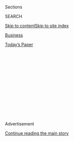<div id="app">

<div>

<div>

<div>

<div class="NYTAppHideMasthead css-1q2w90k e1suatyy0">

<div class="section css-ui9rw0 e1suatyy2">

<div class="css-eph4ug er09x8g0">

<div class="css-6n7j50">

</div>

<span class="css-1dv1kvn">Sections</span>

<div class="css-10488qs">

<span class="css-1dv1kvn">SEARCH</span>

</div>

[Skip to content](#site-content)[Skip to site
index](#site-index)

</div>

<div id="masthead-section-label" class="css-1wr3we4 eaxe0e00">

[Business](https://www.nytimes3xbfgragh.onion/section/business)

</div>

<div class="css-10698na e1huz5gh0">

</div>

</div>

<div id="masthead-bar-one" class="section hasLinks css-15hmgas e1csuq9d3">

<div class="css-uqyvli e1csuq9d0">

</div>

<div class="css-1uqjmks e1csuq9d1">

</div>

<div class="css-9e9ivx">

[](https://myaccount.nytimes3xbfgragh.onion/auth/login?response_type=cookie&client_id=vi)

</div>

<div class="css-1bvtpon e1csuq9d2">

[Today’s
Paper](https://www.nytimes3xbfgragh.onion/section/todayspaper)

</div>

</div>

</div>

</div>

<div data-aria-hidden="false">

<div id="site-content" data-role="main">

<div>

<div class="css-1aor85t" style="opacity:0.000000001;z-index:-1;visibility:hidden">

<div class="css-1hqnpie">

<div class="css-epjblv">

<span class="css-17xtcya">[Business](/section/business)</span><span class="css-x15j1o">|</span><span class="css-fwqvlz">Behind
China’s $1 Trillion Plan to Shake Up the Economic
Order</span>

</div>

<div class="css-k008qs">

<div class="css-1iwv8en">

<span class="css-18z7m18"></span>

<div>

</div>

</div>

<span class="css-1n6z4y">https://nyti.ms/2rc1mKd</span>

<div class="css-1705lsu">

<div class="css-4xjgmj">

<div class="css-4skfbu" data-role="toolbar" data-aria-label="Social Media Share buttons, Save button, and Comments Panel with current comment count" data-testid="share-tools">

  - 
  - 
  - 
  - 
    
    <div class="css-6n7j50">
    
    </div>

  - 

</div>

</div>

</div>

</div>

</div>

</div>

<div class="css-13pd83m">

</div>

<div id="top-wrapper" class="css-1sy8kpn">

<div id="top-slug" class="css-l9onyx">

Advertisement

</div>

[Continue reading the main
story](#after-top)

<div class="ad top-wrapper" style="text-align:center;height:100%;display:block;min-height:250px">

<div id="top" class="place-ad" data-position="top" data-size-key="top">

</div>

</div>

<div id="after-top">

</div>

</div>

<div id="sponsor-wrapper" class="css-1hyfx7x">

<div id="sponsor-slug" class="css-19vbshk">

Supported by

</div>

[Continue reading the main
story](#after-sponsor)

<div id="sponsor" class="ad sponsor-wrapper" style="text-align:center;height:100%;display:block">

</div>

<div id="after-sponsor">

</div>

</div>

<div class="css-1vkm6nb ehdk2mb0">

# Behind China’s $1 Trillion Plan to Shake Up the Economic Order

</div>

<div class="css-79elbk" data-testid="photoviewer-wrapper">

<div class="css-z3e15g" data-testid="photoviewer-wrapper-hidden">

</div>

<div class="css-1a48zt4 ehw59r15" data-testid="photoviewer-children">

![<span class="css-16f3y1r e13ogyst0" data-aria-hidden="true">Chinese
workers and engineers at a tunnel being created near Vang Vieng, Laos,
as part of a $6 billion Chinese rail project that will connect eight
Asian
countries.</span><span class="css-cnj6d5 e1z0qqy90" itemprop="copyrightHolder"><span class="css-1ly73wi e1tej78p0">Credit...</span><span><span>Adam
Dean for The New York
Times</span></span></span>](https://static01.graylady3jvrrxbe.onion/images/2017/05/13/world/14china-road-1/14china-road-1-articleLarge.jpg?quality=75&auto=webp&disable=upscale)

</div>

</div>

<div class="css-xt80pu e12qa4dv0">

<div class="css-18e8msd">

<div class="css-vp77d3 epjyd6m0">

<div class="css-1baulvz">

By [<span class="css-1baulvz" itemprop="name">Jane
Perlez</span>](http://www.nytimes3xbfgragh.onion/by/jane-perlez) and
<span class="css-1baulvz last-byline" itemprop="name">Yufan Huang</span>

</div>

</div>

  - May 13,
    2017

  - 
    
    <div class="css-4xjgmj">
    
    <div class="css-d8bdto" data-role="toolbar" data-aria-label="Social Media Share buttons, Save button, and Comments Panel with current comment count" data-testid="share-tools">
    
      - 
      - 
      - 
      - 
        
        <div class="css-6n7j50">
        
        </div>
    
      - 
    
    </div>
    
    </div>

</div>

<div class="css-tk9fsr">

[阅读简体中文版](https://cn.nytimes3xbfgragh.onion/business/20170515/china-railway-one-belt-one-road-1-trillion-plan/ "Read in Simplified Chinese")

</div>

</div>

<div class="section meteredContent css-1r7ky0e" name="articleBody" itemprop="articleBody">

<div class="css-1fanzo5 StoryBodyCompanionColumn">

<div class="css-53u6y8">

VANG VIENG, Laos — Along the jungle-covered mountains of Laos, squads of
Chinese engineers are drilling hundreds of tunnels and bridges to
support a 260-mile railway, a $6 billion project that will eventually
connect eight Asian countries.

Chinese money is building power plants in Pakistan to address chronic
electricity shortages, part of an expected $46 billion worth of
investment.

Chinese planners are mapping out train lines from Budapest to Belgrade,
Serbia, providing another artery for Chinese goods flowing into Europe
through a Chinese-owned port in Greece.

The massive infrastructure projects, along with hundreds of others
across Asia, Africa and Europe, form the backbone of China’s ambitious
economic and geopolitical agenda. President Xi Jinping of China is
literally and figuratively forging ties, creating new markets for the
country’s construction companies and exporting its model of state-led
development in a quest to create deep economic connections and strong
diplomatic relationships.

</div>

</div>

<div class="css-1fanzo5 StoryBodyCompanionColumn">

<div class="css-53u6y8">

The initiative, called “One Belt, One Road,” looms on a scope and scale
with little precedent in modern history, promising more than $1 trillion
in infrastructure and spanning more than 60 countries. To celebrate
China’s new global influence, Mr. Xi is gathering dozens of state
leaders, including President Vladimir V. Putin of Russia, in Beijing on
Sunday.

It is global commerce on China’s terms.

Mr. Xi is aiming to use China’s wealth and industrial know-how to create
a new kind of globalization that will dispense with the rules of the
aging Western-dominated institutions. The goal is to refashion the
global economic order, drawing countries and companies more tightly into
China’s orbit.

</div>

</div>

<div class="css-79elbk" data-testid="photoviewer-wrapper">

<div class="css-z3e15g" data-testid="photoviewer-wrapper-hidden">

</div>

<div class="css-1a48zt4 ehw59r15" data-testid="photoviewer-children">

![<span class="css-16f3y1r e13ogyst0" data-aria-hidden="true">A Chinese
worker welding a tube for a new rail bridge near Vang
Vieng.</span><span class="css-cnj6d5 e1z0qqy90" itemprop="copyrightHolder"><span class="css-1ly73wi e1tej78p0">Credit...</span><span>Adam
Dean for The New York
Times</span></span>](https://static01.graylady3jvrrxbe.onion/images/2017/05/13/world/14china-road-2/14china-road-2-articleLarge.jpg?quality=75&auto=webp&disable=upscale)

</div>

</div>

<div class="css-1fanzo5 StoryBodyCompanionColumn">

<div class="css-53u6y8">

The projects inherently serve China’s economic interests. With growth
slowing at home, China is producing more steel, cement and machinery
than the country needs. So Mr. Xi is looking to the rest of the world,
particularly developing countries, to keep its economic engine going.

“President Xi believes this is a long-term plan that will involve the
current and future generations to propel Chinese and global economic
growth,” said Cao Wenlian, director general of the International
Cooperation Center of the National Development and Reform Commission, a
group dedicated to the initiative. “The plan is to lead the new
globalization 2.0.”

</div>

</div>

<div class="css-1fanzo5 StoryBodyCompanionColumn">

<div class="css-53u6y8">

Mr. Xi is rolling out a more audacious version of the [Marshall
Plan](http://marshallfoundation.org/marshall/the-marshall-plan/history-marshall-plan/),
America’s postwar reconstruction effort. Back then, the United States
extended vast amounts of aid to secure alliances in Europe. China is
deploying hundreds of billions of dollars of state-backed loans in the
hope of winning new friends around the world, this time without
requiring military obligations.

Mr. Xi’s plan stands in stark contrast to President Trump and his
“America First” mantra. The Trump administration walked away from the
Trans-Pacific Partnership, the American-led trade pact that was
envisioned as a buttress against China’s growing influence.

“Pursuing protectionism is just like locking oneself in a dark room,”
Mr. Xi [told business
leaders](https://www.nytimes3xbfgragh.onion/2017/01/17/business/dealbook/world-economic-forum-davos-china-xi-globalization.html?_r=0)
at the World Economic Forum in January.

As head of the Communist Party, Mr. Xi is promoting global leadership in
China’s own image, emphasizing economic efficiency and government
intervention. And China is corralling all manner of infrastructure
projects under the plan’s broad umbrella, without necessarily ponying up
the
funds.

</div>

</div>

<div class="css-79elbk" data-testid="photoviewer-wrapper">

<div class="css-z3e15g" data-testid="photoviewer-wrapper-hidden">

</div>

<div class="css-1a48zt4 ehw59r15" data-testid="photoviewer-children">

<div class="css-1xdhyk6 erfvjey0">

<span class="css-1ly73wi e1tej78p0">Image</span>

<div class="css-zjzyr8">

<div data-testid="lazyimage-container" style="height:257.77777777777777px">

</div>

</div>

</div>

<span class="css-16f3y1r e13ogyst0" data-aria-hidden="true">The bridge
site near Vang Vieng. The work is a small piece of China’s “One Belt,
One Road” initiative, whose scope and scale has little precedent in
modern
history.</span><span class="css-cnj6d5 e1z0qqy90" itemprop="copyrightHolder"><span class="css-1ly73wi e1tej78p0">Credit...</span><span>Adam
Dean for The New York Times</span></span>

</div>

</div>

<div class="css-1fanzo5 StoryBodyCompanionColumn">

<div class="css-53u6y8">

China is moving so fast and thinking so big that it is willing to make
short-term missteps for what it calculates to be long-term gains. Even
financially dubious projects in corruption-ridden countries like
Pakistan and Kenya make sense for military and diplomatic reasons.

The United States and many of its major European and Asian allies have
taken a cautious approach to the project, leery of bending to China’s
strategic goals. Some, like Australia, have rebuffed Beijing’s requests
to sign up for the plan. Despite projects on its turf, India is uneasy
because Chinese-built roads will run through disputed territory in
Pakistan-occupied Kashmir.

</div>

</div>

<div class="css-1fanzo5 StoryBodyCompanionColumn">

<div class="css-53u6y8">

But it is impossible for any foreign leader, multinational executive or
international banker to ignore China’s push to remake global trade.

Germany’s minister of economics and energy, Brigitte Zypries, plans to
attend the meeting in Beijing. Western industrial giants like General
Electric and Siemens are coming, as they look for lucrative contracts
and try to stay in China’s good graces.

The Trump administration just upgraded its participation.

Originally, it planned to send a Commerce Department official, Eric
Branstad, the son of the incoming American ambassador to Beijing, Terry
Branstad. Now, [Matthew
Pottinger](https://www.nytimes3xbfgragh.onion/2017/04/04/world/asia/matthew-pottinger-trump-china.html),
senior director for Asia at the National Security Council, will attend
instead — a signal that the White House is enhancing its warm
relationship with Mr. Xi by honoring his favorite endeavor with the
presence of a top official.

## Influence Via Infrastructure

As the sun beat down on Chinese workers driving bulldozers, four huge
tractor-trailers rolled into a storage area here in Vang Vieng, a
difficult three-hour drive over potholed roads from the capital,
Vientiane. They each carried massive coils of steel
wire.

</div>

</div>

<div style="max-width:100%;margin:0 auto">

<div class="css-17dprlf" data-id="100000005096896" data-slug="china-road-graphic" style="max-width:600px">

</div>

</div>

<div class="css-1fanzo5 StoryBodyCompanionColumn">

<div class="css-53u6y8">

Half a mile away, a Chinese cement mixing plant with four bays glistened
in the sun. Nearby, along a newly laid road, another Chinese factory was
providing cement for tunnel construction.

Nearly everything for the Laos project is made in China. Almost all the
labor force is Chinese. At the peak of construction, there will be an
estimated 100,000 Chinese workers.

</div>

</div>

<div class="css-1fanzo5 StoryBodyCompanionColumn">

<div class="css-53u6y8">

When Mr. Xi announced the “One Belt, One Road” plan in September 2013,
it was clear that Beijing needed to do something for the industries that
had succeeded in building China’s new cities, railways and roads —
state-led investment that turned it into an economic powerhouse. China
did not have a lot left to build, and growth started to sputter.

Along with the economic boost, tiny Laos, a landlocked country with six
million people, is a linchpin in Beijing’s strategy to chip away at
American power in Southeast Asia. After [Mr. Trump abandoned the
Trans-Pacific
Partnership](https://www.nytimes3xbfgragh.onion/2017/01/23/us/politics/tpp-trump-trade-nafta.html)
in January, American influence in the region is seen to be waning. The
rail line through Laos would provide a link to countries that China
wants to bring firmly into its fold.

Each nation in Mr. Xi’s plan brings its own strategic advantages.

The power plants in Pakistan, as well as upgrades to a major highway and
a $1 billion port expansion, are a political bulwark. By prompting
growth in Pakistan, China wants to blunt the spread of Pakistan’s
terrorists across the border into the Xinjiang region, where a restive
Muslim population of Uighurs resides. It has military benefits,
providing China’s navy future access to a remote port at Gwadar managed
by a state-backed Chinese company with a 40-year contract.

Many countries in the program have serious needs. The Asian Development
Bank estimated that [emerging Asian
economies](https://www.adb.org/publications/asia-infrastructure-needs)
need $1.7 trillion per year in infrastructure to maintain growth, tackle
poverty and respond to climate
change.

</div>

</div>

<div class="css-79elbk" data-testid="photoviewer-wrapper">

<div class="css-z3e15g" data-testid="photoviewer-wrapper-hidden">

</div>

<div class="css-1a48zt4 ehw59r15" data-testid="photoviewer-children">

<div class="css-1xdhyk6 erfvjey0">

<span class="css-1ly73wi e1tej78p0">Image</span>

<div class="css-zjzyr8">

<div data-testid="lazyimage-container" style="height:257.77777777777777px">

</div>

</div>

</div>

<span class="css-16f3y1r e13ogyst0" data-aria-hidden="true">A new road
to a construction site that is part of the Chinese railway project near
Luang Prabang. Laos is a linchpin in Beijing’s strategy to chip away at
American power in Southeast
Asia.</span><span class="css-cnj6d5 e1z0qqy90" itemprop="copyrightHolder"><span class="css-1ly73wi e1tej78p0">Credit...</span><span>Adam
Dean for The New York Times</span></span>

</div>

</div>

<div class="css-1fanzo5 StoryBodyCompanionColumn">

<div class="css-53u6y8">

In Kenya, China is upgrading a railway from the port of Mombasa to
Nairobi that will make it easier to get Chinese goods into the country.
The Kenyan government had been unable to persuade others to do the job,
whereas China has been transforming crumbling infrastructure in Africa
for more than a decade.

The rail line, which is set to start running next month, is the first to
be built to Chinese standards outside China. The country will benefit
for years from maintenance contracts.

</div>

</div>

<div class="css-1fanzo5 StoryBodyCompanionColumn">

<div class="css-53u6y8">

“China’s Belt and Road initiative is starting to deliver useful
infrastructure, bringing new trade routes and better connectivity to
Asia and Europe,” said Tom Miller, author of “China’s Asian Dream:
Empire Building Along the New Silk Road.” “But Xi will struggle to
persuade skeptical countries that the initiative is not a smokescreen
for strategic control.”

## Calculating the Risks

Although Chinese engineers just started arriving in [this tourist
town](https://www.nytimes3xbfgragh.onion/2016/10/02/travel/vang-vieng-laos-river-tubing-haven-offers-more-peace.html)
several months ago, they have started punching three tunnels into
mountains that slope down to roiling river water. They are in a race to
get as much done as possible before the monsoon rains next month slow
down work.

It is a fast start to a much-delayed program that may bring only limited
benefits to the agrarian country.

For years, Laos and China sparred over financing. With the cost running
at nearly $6 billion, officials in Laos wondered how they would afford
their share. The country’s output is just $12 billion annually. A
feasibility study by a Chinese company said the railway would lose money
for the first 11
years.

</div>

</div>

<div class="css-79elbk" data-testid="photoviewer-wrapper">

<div class="css-z3e15g" data-testid="photoviewer-wrapper-hidden">

</div>

<div class="css-1a48zt4 ehw59r15" data-testid="photoviewer-children">

<div class="css-1xdhyk6 erfvjey0">

<span class="css-1ly73wi e1tej78p0">Image</span>

<div class="css-zjzyr8">

<div data-testid="lazyimage-container" style="height:257.77777777777777px">

</div>

</div>

</div>

<span class="css-16f3y1r e13ogyst0" data-aria-hidden="true">A Chinese
worker from Sichuan at the railway project near Luang
Prabang.</span><span class="css-cnj6d5 e1z0qqy90" itemprop="copyrightHolder"><span class="css-1ly73wi e1tej78p0">Credit...</span><span>Adam
Dean for The New York Times</span></span>

</div>

</div>

<div class="css-1fanzo5 StoryBodyCompanionColumn">

<div class="css-53u6y8">

Such friction is characteristic.

In Indonesia, construction of a high-speed railway between Jakarta and
Bandung finally began last month after arguments over land acquisition.
In Thailand, the government is demanding better terms for a vital
railway.

China’s outlays for the plan so far have been modest: Only $50 billion
has been spent, an “extremely small” amount relative to China’s domestic
investment program, said Nicholas R. Lardy, a China specialist at the
Peterson Institute for International Economics in Washington.

</div>

</div>

<div class="css-1fanzo5 StoryBodyCompanionColumn">

<div class="css-53u6y8">

Even China’s good friends so far are left wanting. Mr. Xi attended a
groundbreaking ceremony in 2014 in Tajikistan for a gas pipeline, but
the project stalled after Beijing’s demand waned.

Mr. Putin will be at the center of the Beijing conference. While two
companies owned by one of his closest friends, Gennady Timchenko, have
benefited from projects, there has not been much else for Russia.

“Russia’s elites’ high expectations regarding Belt and Road have gone
through a severe reality check, and now oligarchs and officials are
skeptical about practical results,” said Alexander Gabuev, senior
associate at the Carnegie Center in Moscow.

China is making calculations that the benefits will outweigh the risks.

The investments could complicate Beijing’s effort to stem the exodus of
capital outflow that have been weighing on the economy. The cost could
also come back to haunt China, whose banks are being pressed to lend to
projects that they find less than desirable. By some estimates, over
half the countries that have accepted Belt and Road projects have credit
ratings below investment
grade.

</div>

</div>

<div class="css-79elbk" data-testid="photoviewer-wrapper">

<div class="css-z3e15g" data-testid="photoviewer-wrapper-hidden">

</div>

<div class="css-1a48zt4 ehw59r15" data-testid="photoviewer-children">

<div class="css-1xdhyk6 erfvjey0">

<span class="css-1ly73wi e1tej78p0">Image</span>

<div class="css-zjzyr8">

<div data-testid="lazyimage-container" style="height:257.77777777777777px">

</div>

</div>

</div>

<span class="css-16f3y1r e13ogyst0" data-aria-hidden="true">A poster for
a Chinese high-speed train at the construction site for a bridge over
the Mekong River near Luang
Prabang.</span><span class="css-cnj6d5 e1z0qqy90" itemprop="copyrightHolder"><span class="css-1ly73wi e1tej78p0">Credit...</span><span>Adam
Dean for The New York Times</span></span>

</div>

</div>

<div class="css-1fanzo5 StoryBodyCompanionColumn">

<div class="css-53u6y8">

“A major constraint in investor enthusiasm,” said Eswar Prasad,
professor of trade policy at Cornell University, “is that many countries
in the Central Asian region, where the initial thrust of the initiative
is focused, suffer from weak and unstable economies, poor public
governance, political stability and corruption.”

Laos is one of the risky partners. The Communist government is a
longstanding friend of China. But fearing China’s domination, Laos is
casting around for other friends as well, including China’s regional
rivals Japan and Vietnam.

</div>

</div>

<div class="css-1fanzo5 StoryBodyCompanionColumn">

<div class="css-53u6y8">

After five years of negotiations over the rail line, Laos finally got a
better deal. Laos has an $800 million loan from China’s Export-Import
Bank and agreed to form a joint venture with China that will borrow much
of the rest.

Still, Laos faces a huge debt burden. The International Monetary Fund
warned this year that the country’s reserves stood at two months of
prospective imports of goods and services. It also expressed concerns
that public debt could rise to around 70 percent of the economy.

As construction gathers steam, nearby communities are starting to
rumble.

Farmers are balking at giving up their land. Some members of the
national assembly have raised questions about property rights.

At Miss Mai’s Noodle Shop here, a customer, Mr. Sipaseuth, who said he
used only one name, pondered the project over a glass of icy [Beer
Lao](http://www.nytimes3xbfgragh.onion/2009/05/26/business/global/26beer.html).

In the past, he said, the government had promised $10 for an acre of
land worth about $100. “But then they never paid it,” Mr. Sipaseuth
added.

Was the rail project good for Laos?

“We need civilization. Laos is very poor, very underdeveloped,” he said.
“But how many Chinese will come here? Too many is not a good idea.”

</div>

</div>

</div>

<div>

</div>

<div>

</div>

<div>

</div>

<div>

<div id="bottom-wrapper" class="css-1ede5it">

<div id="bottom-slug" class="css-l9onyx">

Advertisement

</div>

[Continue reading the main
story](#after-bottom)

<div id="bottom" class="ad bottom-wrapper" style="text-align:center;height:100%;display:block;min-height:90px">

</div>

<div id="after-bottom">

</div>

</div>

</div>

</div>

</div>

## Site Index

<div>

</div>

## Site Information Navigation

  - [© <span>2020</span> <span>The New York Times
    Company</span>](https://help.nytimes3xbfgragh.onion/hc/en-us/articles/115014792127-Copyright-notice)

<!-- end list -->

  - [NYTCo](https://www.nytco.com/)
  - [Contact
    Us](https://help.nytimes3xbfgragh.onion/hc/en-us/articles/115015385887-Contact-Us)
  - [Work with us](https://www.nytco.com/careers/)
  - [Advertise](https://nytmediakit.com/)
  - [T Brand Studio](http://www.tbrandstudio.com/)
  - [Your Ad
    Choices](https://www.nytimes3xbfgragh.onion/privacy/cookie-policy#how-do-i-manage-trackers)
  - [Privacy](https://www.nytimes3xbfgragh.onion/privacy)
  - [Terms of
    Service](https://help.nytimes3xbfgragh.onion/hc/en-us/articles/115014893428-Terms-of-service)
  - [Terms of
    Sale](https://help.nytimes3xbfgragh.onion/hc/en-us/articles/115014893968-Terms-of-sale)
  - [Site
    Map](https://spiderbites.nytimes3xbfgragh.onion)
  - [Help](https://help.nytimes3xbfgragh.onion/hc/en-us)
  - [Subscriptions](https://www.nytimes3xbfgragh.onion/subscription?campaignId=37WXW)

</div>

</div>

</div>

</div>
